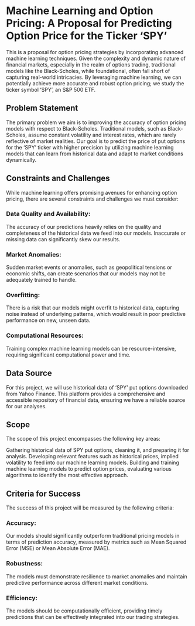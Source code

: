 # Machine Learning and Option Pricing: A Proposal for Predicting Option Price for the Ticker ‘SPY’

This is a proposal for option pricing strategies by incorporating advanced machine learning techniques. Given the complexity and dynamic nature of financial markets, especially in the realm of options trading, traditional models like the Black-Scholes, while foundational, often fall short of capturing real-world intricacies. By leveraging machine learning, we can potentially achieve more accurate and robust option pricing; we study the ticker symbol ‘SPY’, an S&P 500 ETF.

## Problem Statement
The primary problem we aim is to improving the accuracy of option pricing models with respect to Black-Scholes. Traditional models, such as Black-Scholes, assume constant volatility and interest rates, which are rarely reflective of market realities. Our goal is to predict the price of put options for the ‘SPY’ ticker with higher precision by utilizing machine learning models that can learn from historical data and adapt to market conditions dynamically.

## Constraints and Challenges
While machine learning offers promising avenues for enhancing option pricing, there are several constraints and challenges we must consider:
### Data Quality and Availability: 
The accuracy of our predictions heavily relies on the quality and completeness of the historical data we feed into our models. Inaccurate or missing data can significantly skew our results.
### Market Anomalies: 
Sudden market events or anomalies, such as geopolitical tensions or economic shifts, can create scenarios that our models may not be adequately trained to handle.
### Overfitting:
There is a risk that our models might overfit to historical data, capturing noise instead of underlying patterns, which would result in poor predictive performance on new, unseen data.
### Computational Resources:
Training complex machine learning models can be resource-intensive, requiring significant computational power and time.

## Data Source
For this project, we will use historical data of ‘SPY’ put options downloaded from Yahoo Finance. This platform provides a comprehensive and accessible repository of financial data, ensuring we have a reliable source for our analyses.

## Scope
The scope of this project encompasses the following key areas:

Gathering historical data of SPY put options, cleaning it, and preparing it for analysis.
Developing relevant features such as historical prices, implied volatility to feed into our machine learning models.
Building and training machine learning models to predict option prices, evaluating various algorithms to identify the most effective approach.

## Criteria for Success
The success of this project will be measured by the following criteria:
### Accuracy: 
Our models should significantly outperform traditional pricing models in terms of prediction accuracy, measured by metrics such as Mean Squared Error (MSE) or Mean Absolute Error (MAE).
### Robustness: 
The models must demonstrate resilience to market anomalies and maintain predictive performance across different market conditions.
### Efficiency: 
The models should be computationally efficient, providing timely predictions that can be effectively integrated into our trading strategies.


